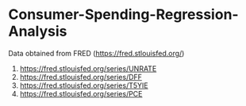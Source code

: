 # Consumer-Spending-Regression-Analysis

Data obtained from FRED (https://fred.stlouisfed.org/)
1. https://fred.stlouisfed.org/series/UNRATE
2. https://fred.stlouisfed.org/series/DFF
3. https://fred.stlouisfed.org/series/T5YIE
4. https://fred.stlouisfed.org/series/PCE
